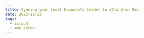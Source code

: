 ```yaml
---
title: Syncing your local Documents folder to iCloud on Mac
date: 2022-12-23
tags:
  - icloud
  - mac setup
---
```


